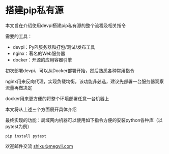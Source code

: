 # 搭建pip私有源

本文旨在介绍使用devpi搭建pip私有源的整个流程及相关指令

需要的工具：

* devpi：PyPI服务器和打包/测试/发布工具
* nginx：著名的Web服务器
* docker：开源的应用容器引擎

初次部署devpi，可以从Docker部署开始，然后熟悉各种常用指令

nginx用来反向代理，实现负载均衡，该功能非必选，建议先部署一台服务器观察流量再做决定

docker用来更方便的将整个环境部署任意一台机器上

本文将从上述三个方面展开具体介绍

最终实现的功能：局域网内机器可以使用如下指令方便的安装python各种库（以pytest为例）

```
pip install pytest
```



欢迎邮件交流 shixu@megvii.com

